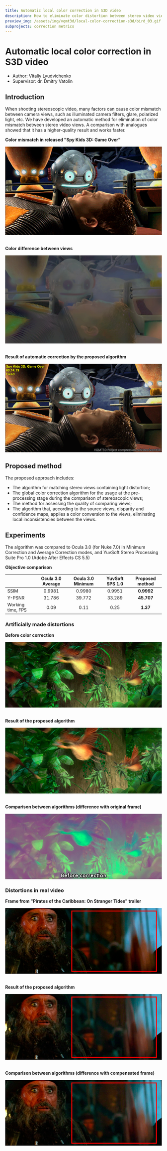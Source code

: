 ```yaml
---
title: Automatic local color correction in S3D video
description: How to eliminate color distortion between stereo video views?
preview_img: /assets/img/vqmt3d/local-color-correction-s3d/bird_03.gif
subprojects: correction metrics
---
```


# Automatic local color correction in S3D video

- Author: Vitaliy Lyudvichenko
- Supervisor: dr. Dmitry Vatolin


## Introduction
When shooting stereoscopic video, many factors can cause color mismatch between camera views, such as illuminated camera filters, glare, polarized light, etc. We have developed an automatic method for elimination of color mismatch between stereo video views. A comparison with analogues showed that it has a higher-quality result and works faster.

<p><b>Color mismatch in released "Spy Kids 3D: Game Over"</b></p>

![Example of color distortion, "Spy Kids 3D: Game Over", 0:14:19](/assets/img/vqmt3d/local-color-correction-s3d/spy_kids_01.gif)

<p><br/><b>Color difference between views</b></p>

![Color difference between views](/assets/img/vqmt3d/local-color-correction-s3d/spy_kids_02.png)

<p><br/><b>Result of automatic correction by the proposed algorithm</b></p>

![Corrected colors](/assets/img/vqmt3d/local-color-correction-s3d/spy_kids_03.gif)


## Proposed method

The proposed approach includes:
- The algorithm for matching stereo views containing light distortion;
- The global color correction algorithm for the usage at the pre-processing stage during the comparison of stereoscopic views;
- The method for assessing the quality of comparing views;
- The algorithm that, according to the source views, disparity and confidence maps, applies a color conversion to the views, eliminating local inconsistencies between the views.


## Experiments

The algorithm was compared to Ocula&nbsp;3.0 (for&nbsp;Nuke&nbsp;7.0) in Minimum Correction and Average Correction modes, and YuvSoft Stereo Processing Suite Pro&nbsp;1.0 (Adobe After Effects CS&nbsp;5.5)

<p><b>Objective comparison</b></p>

<table class="with-borders">
<thead>
<tr>
<th></th>
<th style="text-align:center">Ocula 3.0 Average</th>
<th style="text-align:center">Ocula 3.0 Minimum</th>
<th style="text-align:center">YuvSoft SPS 1.0</th>
<th style="text-align:center">Proposed method</th>
</tr>
</thead>
<tbody>
<tr>
<td>SSIM</td>
<td style="text-align:center">0.9981</td>
<td style="text-align:center">0.9980</td>
<td style="text-align:center">0.9951</td>
<td style="text-align:center"><strong>0.9992</strong></td>
</tr>
<tr>
<td>Y-PSNR</td>
<td style="text-align:center">31.786</td>
<td style="text-align:center">39.772</td>
<td style="text-align:center">33.289</td>
<td style="text-align:center"><strong>45.707</strong></td>
</tr>
<tr>
<td>Working time, FPS</td>
<td style="text-align:center">0.09</td>
<td style="text-align:center">0.11</td>
<td style="text-align:center">0.25</td>
<td style="text-align:center"><strong>1.37</strong></td>
</tr>
</tbody>
</table>


### Artificially made distortions

<p><b>Before color correction</b></p>

![Artificial distortion](/assets/img/vqmt3d/local-color-correction-s3d/bird_01.gif)

<p><br/><b>Result of the proposed algorithm</b></p>

![Automatically corrected colors](/assets/img/vqmt3d/local-color-correction-s3d/bird_02.gif)

<p><br/><b>Comparison between algorithms (difference with original frame)</b></p>

![Comparison of color difference](/assets/img/vqmt3d/local-color-correction-s3d/bird_03.gif)

### Distortions in real video

<p><b>Frame from "Pirates of the Caribbean: On Stranger Tides" trailer</b></p>

![Distortions in real video](/assets/img/vqmt3d/local-color-correction-s3d/pirates_01.gif)

<p><br/><b>Result of the proposed algorithm</b></p>

![Automatically corrected colors](/assets/img/vqmt3d/local-color-correction-s3d/pirates_02.gif)

<p><br/><b>Comparison between algorithms (difference with compensated frame)</b></p>

![Comparison of color difference](/assets/img/vqmt3d/local-color-correction-s3d/pirates_03.gif)
